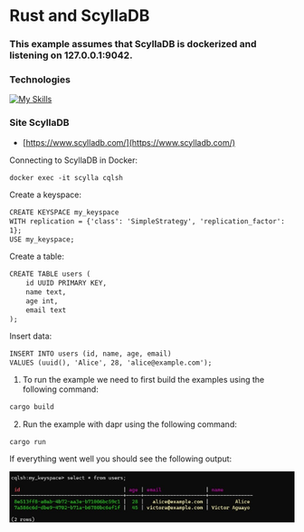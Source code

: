 # Rust and ScyllaDB

### This example assumes that ScyllaDB is dockerized and listening on 127.0.0.1:9042.

### Technologies
[![My Skills](https://skillicons.dev/icons?i=rust)](https://skillicons.dev)

### Site ScyllaDB
- [https://www.scylladb.com/](https://www.scylladb.com/)



Connecting to ScyllaDB in Docker:
```
docker exec -it scylla cqlsh
```

Create a keyspace:
```
CREATE KEYSPACE my_keyspace
WITH replication = {'class': 'SimpleStrategy', 'replication_factor': 1};
USE my_keyspace;
```

Create a table:
```
CREATE TABLE users (
    id UUID PRIMARY KEY,
    name text,
    age int,
    email text
);
```

Insert data:
```
INSERT INTO users (id, name, age, email)
VALUES (uuid(), 'Alice', 28, 'alice@example.com');
```

1. To run the example we need to first build the examples using the following command:


```bash
cargo build 
```

<!-- END_STEP -->

2. Run the example with dapr using the following command:


```bash
cargo run
```

<!-- END_STEP -->

If everything went well you should see the following output:

![Foto 1](images/select_users.jpg "Foto 1")


